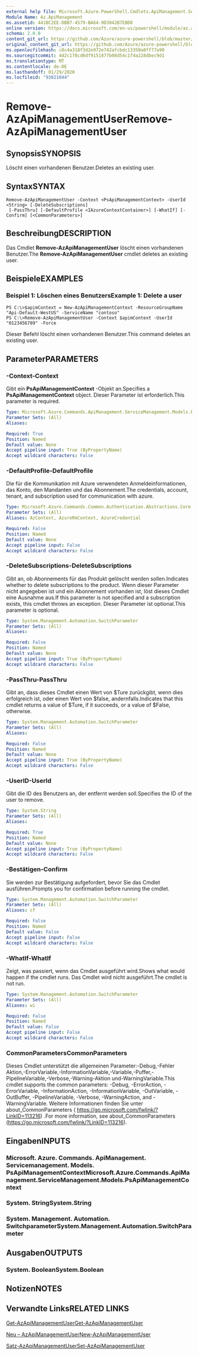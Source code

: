 ```yaml
---
external help file: Microsoft.Azure.PowerShell.Cmdlets.ApiManagement.ServiceManagement.dll-Help.xml
Module Name: Az.ApiManagement
ms.assetid: 441BC2EE-DBB7-4579-BA64-9D3042B7EBD8
online version: https://docs.microsoft.com/en-us/powershell/module/az.apimanagement/remove-azapimanagementuser
schema: 2.0.0
content_git_url: https://github.com/Azure/azure-powershell/blob/master/src/ApiManagement/ApiManagement/help/Remove-AzApiManagementUser.md
original_content_git_url: https://github.com/Azure/azure-powershell/blob/master/src/ApiManagement/ApiManagement/help/Remove-AzApiManagementUser.md
ms.openlocfilehash: c8c4a318f3d2e972e742afcbdc13350a0ff77a90
ms.sourcegitcommit: 4d2c178cd6df9151877b08d54c1f4a228dbec9d1
ms.translationtype: MT
ms.contentlocale: de-DE
ms.lasthandoff: 01/29/2020
ms.locfileid: "93821044"
---
```

# <span data-ttu-id="377b8-101">Remove-AzApiManagementUser</span><span class="sxs-lookup"><span data-stu-id="377b8-101">Remove-AzApiManagementUser</span></span>

## <span data-ttu-id="377b8-102">Synopsis</span><span class="sxs-lookup"><span data-stu-id="377b8-102">SYNOPSIS</span></span>
<span data-ttu-id="377b8-103">Löscht einen vorhandenen Benutzer.</span><span class="sxs-lookup"><span data-stu-id="377b8-103">Deletes an existing user.</span></span>

## <span data-ttu-id="377b8-104">Syntax</span><span class="sxs-lookup"><span data-stu-id="377b8-104">SYNTAX</span></span>

```
Remove-AzApiManagementUser -Context <PsApiManagementContext> -UserId <String> [-DeleteSubscriptions]
 [-PassThru] [-DefaultProfile <IAzureContextContainer>] [-WhatIf] [-Confirm] [<CommonParameters>]
```

## <span data-ttu-id="377b8-105">Beschreibung</span><span class="sxs-lookup"><span data-stu-id="377b8-105">DESCRIPTION</span></span>
<span data-ttu-id="377b8-106">Das Cmdlet **Remove-AzApiManagementUser** löscht einen vorhandenen Benutzer.</span><span class="sxs-lookup"><span data-stu-id="377b8-106">The **Remove-AzApiManagementUser** cmdlet deletes an existing user.</span></span>

## <span data-ttu-id="377b8-107">Beispiele</span><span class="sxs-lookup"><span data-stu-id="377b8-107">EXAMPLES</span></span>

### <span data-ttu-id="377b8-108">Beispiel 1: Löschen eines Benutzers</span><span class="sxs-lookup"><span data-stu-id="377b8-108">Example 1: Delete a user</span></span>
```
PS C:\>$apimContext = New-AzApiManagementContext -ResourceGroupName "Api-Default-WestUS" -ServiceName "contoso"
PS C:\>Remove-AzApiManagementUser -Context $apimContext -UserId "0123456789" -Force
```

<span data-ttu-id="377b8-109">Dieser Befehl löscht einen vorhandenen Benutzer.</span><span class="sxs-lookup"><span data-stu-id="377b8-109">This command deletes an existing user.</span></span>

## <span data-ttu-id="377b8-110">Parameter</span><span class="sxs-lookup"><span data-stu-id="377b8-110">PARAMETERS</span></span>

### <span data-ttu-id="377b8-111">-Context</span><span class="sxs-lookup"><span data-stu-id="377b8-111">-Context</span></span>
<span data-ttu-id="377b8-112">Gibt ein **PsApiManagementContext** -Objekt an.</span><span class="sxs-lookup"><span data-stu-id="377b8-112">Specifies a **PsApiManagementContext** object.</span></span>
<span data-ttu-id="377b8-113">Dieser Parameter ist erforderlich.</span><span class="sxs-lookup"><span data-stu-id="377b8-113">This parameter is required.</span></span>

```yaml
Type: Microsoft.Azure.Commands.ApiManagement.ServiceManagement.Models.PsApiManagementContext
Parameter Sets: (All)
Aliases:

Required: True
Position: Named
Default value: None
Accept pipeline input: True (ByPropertyName)
Accept wildcard characters: False
```

### <span data-ttu-id="377b8-114">-DefaultProfile</span><span class="sxs-lookup"><span data-stu-id="377b8-114">-DefaultProfile</span></span>
<span data-ttu-id="377b8-115">Die für die Kommunikation mit Azure verwendeten Anmeldeinformationen, das Konto, den Mandanten und das Abonnement.</span><span class="sxs-lookup"><span data-stu-id="377b8-115">The credentials, account, tenant, and subscription used for communication with azure.</span></span>

```yaml
Type: Microsoft.Azure.Commands.Common.Authentication.Abstractions.Core.IAzureContextContainer
Parameter Sets: (All)
Aliases: AzContext, AzureRmContext, AzureCredential

Required: False
Position: Named
Default value: None
Accept pipeline input: False
Accept wildcard characters: False
```

### <span data-ttu-id="377b8-116">-DeleteSubscriptions</span><span class="sxs-lookup"><span data-stu-id="377b8-116">-DeleteSubscriptions</span></span>
<span data-ttu-id="377b8-117">Gibt an, ob Abonnements für das Produkt gelöscht werden sollen.</span><span class="sxs-lookup"><span data-stu-id="377b8-117">Indicates whether to delete subscriptions to the product.</span></span>
<span data-ttu-id="377b8-118">Wenn dieser Parameter nicht angegeben ist und ein Abonnement vorhanden ist, löst dieses Cmdlet eine Ausnahme aus.</span><span class="sxs-lookup"><span data-stu-id="377b8-118">If this parameter is not specified and a subscription exists, this cmdlet throws an exception.</span></span>
<span data-ttu-id="377b8-119">Dieser Parameter ist optional.</span><span class="sxs-lookup"><span data-stu-id="377b8-119">This parameter is optional.</span></span>

```yaml
Type: System.Management.Automation.SwitchParameter
Parameter Sets: (All)
Aliases:

Required: False
Position: Named
Default value: None
Accept pipeline input: True (ByPropertyName)
Accept wildcard characters: False
```

### <span data-ttu-id="377b8-120">-PassThru</span><span class="sxs-lookup"><span data-stu-id="377b8-120">-PassThru</span></span>
<span data-ttu-id="377b8-121">Gibt an, dass dieses Cmdlet einen Wert von $Ture zurückgibt, wenn dies erfolgreich ist, oder einen Wert von $false, andernfalls.</span><span class="sxs-lookup"><span data-stu-id="377b8-121">Indicates that this cmdlet returns a value of $Ture, if it succeeds, or a value of $False, otherwise.</span></span>

```yaml
Type: System.Management.Automation.SwitchParameter
Parameter Sets: (All)
Aliases:

Required: False
Position: Named
Default value: None
Accept pipeline input: True (ByPropertyName)
Accept wildcard characters: False
```

### <span data-ttu-id="377b8-122">-UserID</span><span class="sxs-lookup"><span data-stu-id="377b8-122">-UserId</span></span>
<span data-ttu-id="377b8-123">Gibt die ID des Benutzers an, der entfernt werden soll.</span><span class="sxs-lookup"><span data-stu-id="377b8-123">Specifies the ID of the user to remove.</span></span>

```yaml
Type: System.String
Parameter Sets: (All)
Aliases:

Required: True
Position: Named
Default value: None
Accept pipeline input: True (ByPropertyName)
Accept wildcard characters: False
```

### <span data-ttu-id="377b8-124">-Bestätigen</span><span class="sxs-lookup"><span data-stu-id="377b8-124">-Confirm</span></span>
<span data-ttu-id="377b8-125">Sie werden zur Bestätigung aufgefordert, bevor Sie das Cmdlet ausführen.</span><span class="sxs-lookup"><span data-stu-id="377b8-125">Prompts you for confirmation before running the cmdlet.</span></span>

```yaml
Type: System.Management.Automation.SwitchParameter
Parameter Sets: (All)
Aliases: cf

Required: False
Position: Named
Default value: False
Accept pipeline input: False
Accept wildcard characters: False
```

### <span data-ttu-id="377b8-126">-WhatIf</span><span class="sxs-lookup"><span data-stu-id="377b8-126">-WhatIf</span></span>
<span data-ttu-id="377b8-127">Zeigt, was passiert, wenn das Cmdlet ausgeführt wird.</span><span class="sxs-lookup"><span data-stu-id="377b8-127">Shows what would happen if the cmdlet runs.</span></span>
<span data-ttu-id="377b8-128">Das Cmdlet wird nicht ausgeführt.</span><span class="sxs-lookup"><span data-stu-id="377b8-128">The cmdlet is not run.</span></span>

```yaml
Type: System.Management.Automation.SwitchParameter
Parameter Sets: (All)
Aliases: wi

Required: False
Position: Named
Default value: False
Accept pipeline input: False
Accept wildcard characters: False
```

### <span data-ttu-id="377b8-129">CommonParameters</span><span class="sxs-lookup"><span data-stu-id="377b8-129">CommonParameters</span></span>
<span data-ttu-id="377b8-130">Dieses Cmdlet unterstützt die allgemeinen Parameter:-Debug,-Fehler Aktion,-ErrorVariable,-InformationVariable,-Variable,-Puffer,-PipelineVariable,-Verbose,-Warning-Aktion und-WarningVariable.</span><span class="sxs-lookup"><span data-stu-id="377b8-130">This cmdlet supports the common parameters: -Debug, -ErrorAction, -ErrorVariable, -InformationAction, -InformationVariable, -OutVariable, -OutBuffer, -PipelineVariable, -Verbose, -WarningAction, and -WarningVariable.</span></span> <span data-ttu-id="377b8-131">Weitere Informationen finden Sie unter about_CommonParameters ( https://go.microsoft.com/fwlink/?LinkID=113216) .</span><span class="sxs-lookup"><span data-stu-id="377b8-131">For more information, see about_CommonParameters (https://go.microsoft.com/fwlink/?LinkID=113216).</span></span>

## <span data-ttu-id="377b8-132">Eingaben</span><span class="sxs-lookup"><span data-stu-id="377b8-132">INPUTS</span></span>

### <span data-ttu-id="377b8-133">Microsoft. Azure. Commands. ApiManagement. Servicemanagement. Models. PsApiManagementContext</span><span class="sxs-lookup"><span data-stu-id="377b8-133">Microsoft.Azure.Commands.ApiManagement.ServiceManagement.Models.PsApiManagementContext</span></span>

### <span data-ttu-id="377b8-134">System. String</span><span class="sxs-lookup"><span data-stu-id="377b8-134">System.String</span></span>

### <span data-ttu-id="377b8-135">System. Management. Automation. Switchparameter</span><span class="sxs-lookup"><span data-stu-id="377b8-135">System.Management.Automation.SwitchParameter</span></span>

## <span data-ttu-id="377b8-136">Ausgaben</span><span class="sxs-lookup"><span data-stu-id="377b8-136">OUTPUTS</span></span>

### <span data-ttu-id="377b8-137">System. Boolean</span><span class="sxs-lookup"><span data-stu-id="377b8-137">System.Boolean</span></span>

## <span data-ttu-id="377b8-138">Notizen</span><span class="sxs-lookup"><span data-stu-id="377b8-138">NOTES</span></span>

## <span data-ttu-id="377b8-139">Verwandte Links</span><span class="sxs-lookup"><span data-stu-id="377b8-139">RELATED LINKS</span></span>

[<span data-ttu-id="377b8-140">Get-AzApiManagementUser</span><span class="sxs-lookup"><span data-stu-id="377b8-140">Get-AzApiManagementUser</span></span>](./Get-AzApiManagementUser.md)

[<span data-ttu-id="377b8-141">Neu – AzApiManagementUser</span><span class="sxs-lookup"><span data-stu-id="377b8-141">New-AzApiManagementUser</span></span>](./New-AzApiManagementUser.md)

[<span data-ttu-id="377b8-142">Satz-AzApiManagementUser</span><span class="sxs-lookup"><span data-stu-id="377b8-142">Set-AzApiManagementUser</span></span>](./Set-AzApiManagementUser.md)


